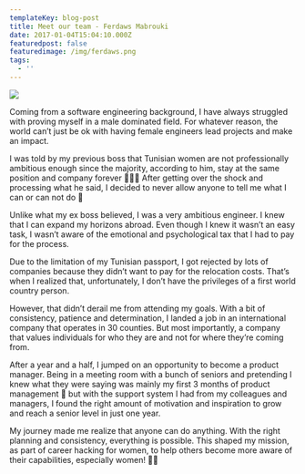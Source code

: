 ```yaml
---
templateKey: blog-post
title: Meet our team - Ferdaws Mabrouki
date: 2017-01-04T15:04:10.000Z
featuredpost: false
featuredimage: /img/ferdaws.png
tags:
  - ''
---
```

![](/img/ferdaws.png)

Coming from a software engineering background, I have always struggled with proving myself in a male dominated field. For whatever reason, the world can’t just be ok with having female engineers lead projects and make an impact.

I was told by my previous boss that Tunisian women are not professionally ambitious enough since the majority, according to him, stay at the same position and company forever 🤯🤯🤯 After getting over the shock and processing what he said, I decided to never allow anyone to tell me what I can or can not do 💪

Unlike what my ex boss believed, I was a very ambitious engineer. I knew that I can expand my horizons abroad. Even though I knew it wasn’t an easy task, I wasn’t aware of the emotional and psychological tax that I had to pay for the process.

Due to the limitation of my Tunisian passport, I got rejected by lots of companies because they didn’t want to pay for the relocation costs. That’s when I realized that, unfortunately, I don’t have the privileges of a first world country person.

However, that didn’t derail me from attending my goals. With a bit of consistency, patience and determination, I landed a job in an international company that operates in 30 counties. But most importantly, a company that values individuals for who they are and not for where they’re coming from.

After a year and a half, I jumped on an opportunity to become a product manager. Being in a meeting room with a bunch of seniors and pretending I knew what they were saying was mainly my first 3 months of product management 🤣 but with the support system I had from my colleagues and managers, I found the right amount of motivation and inspiration to grow and reach a senior level in just one year.

My journey made me realize that anyone can do anything. With the right planning and consistency, everything is possible. This shaped my mission, as part of career hacking for women, to help others become more aware of their capabilities, especially women! 👸✨
